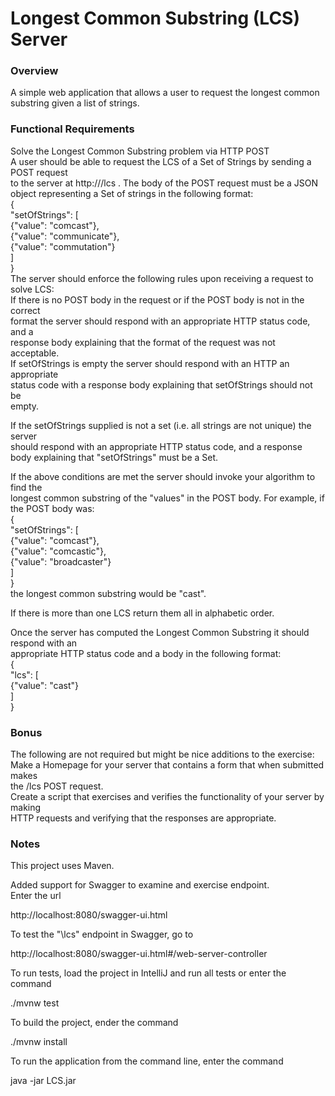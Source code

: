 # Longest Common Substring (LCS) Server
### Overview
A simple web application that allows a user to request the longest
common substring given a list of strings.

### Functional Requirements
Solve the Longest Common Substring problem via HTTP POST\
A user should be able to request the LCS of a Set of Strings by sending a POST request\
to the server at http://<host>/lcs . The body of the POST request must be a JSON\
object representing a Set of strings in the following format:\
{\
"setOfStrings": [\
{"value": "comcast"},\
{"value": "communicate"},\
{"value": "commutation"}\
]\
}\
The server should enforce the following rules upon receiving a request to solve LCS:\
If there is no POST body in the request or if the POST body is not in the correct\
format the server should respond with an appropriate HTTP status code, and a\
response body explaining that the format of the request was not acceptable.\
If setOfStrings is empty the server should respond with an HTTP an appropriate\
status code with a response body explaining that setOfStrings should not be\
empty.

If the setOfStrings supplied is not a set (i.e. all strings are not unique) the server\
should respond with an appropriate HTTP status code, and a response\
body explaining that "setOfStrings" must be a Set.

If the above conditions are met the server should invoke your algorithm to find the\
longest common substring of the "values" in the POST body. For example, if the POST
body was:\
{\
"setOfStrings": [\
{"value": "comcast"},\
{"value": "comcastic"},\
{"value": "broadcaster"}\
]\
}\
the longest common substring would be "cast".
 
If there is more than one LCS return them all in alphabetic order.

Once the server has computed the Longest Common Substring it should respond with an\
appropriate HTTP status code and a body in the following format:\
{\
"lcs": [\
{"value": "cast"}\
]\
}
### Bonus
The following are not required but might be nice additions to the exercise:\
Make a Homepage for your server that contains a form that when submitted makes\
the /lcs POST request.\
Create a script that exercises and verifies the functionality of your server by making\
HTTP requests and verifying that the responses are appropriate.

### Notes

This project uses Maven.

Added support for Swagger to examine and exercise endpoint.\
Enter the url 

http://localhost:8080/swagger-ui.html

To test the "\lcs" endpoint in Swagger, go to 

http://localhost:8080/swagger-ui.html#/web-server-controller

To run tests, load the project in IntelliJ and run all tests or enter the command

./mvnw test

To build the project, ender the command

./mvnw install

To run the application from the command line, enter the command

java -jar LCS.jar

